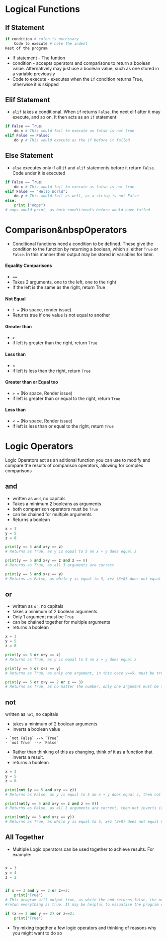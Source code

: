 <!-- Tags: #if #elif #else #logic #loops #conditionals -->


# Logical Functions
## If Statement
```python
if condition # colon is necessary
	Code to execute # note the indent
Rest of the program
```
- If statement - The funtion
- condition - accepts operators and comparisons to return a boolean value. Alternatively may just use a boolean value, such as one stored in a variable previously
- Code to execute - executes when the `if` condition returns True, otherwise it is skipped
## Elif Statement
- `elif` takes a conditional. When `if` returns `False`, the next elif after it may execute, and so on. It then acts as an `if` statement
```python
if False == True:
	do x # This would fail to execute as false is not true
elif False == False:
	do y # This would execute as the if before it failed
```
## Else Statement
- `else` executes only if all `if` and `elif` statements before it return `False`. Code under it is executed
```python
if False == True:
	do x # This would fail to execute as false is not true
elif False == "Hello World":
	do y # This would fail as well, as a string is not False
else:
	print ("oops")
# oops would print, as both conditionals before would have failed
```
# Comparison&nbspOperators

- Conditional functions need a condition to be defined. These give the condition to the function by returning a boolean, which si either `True` or `False`. In this manner their output may be stored in variables for later.

#### Equality Comparisons
- `==`
- Takes 2 arguments, one to the left, one to the right
- If the left is the same as the right, return True

#### Not Equal
- `! =` (No space, render issue)
- Returns true if one value is not equal to another

#### Greater than
- `>`
- if left is greater than the right, return `True`

#### Less than
- `<`
- if left is less than the right, return `True`

#### Greater than or Equal too
- `> =` (No space, Render issue)
- if left is greater than or equal to the right, return `True`

#### Less than
- `< =` (No space, Render issue)
- if left is less than or equal to the right, return `True`



# Logic Operators
Logic Operators act as an aditional function you can use to modify and compare the results of comparison operators, allowing for complex comparisons

## and
- written as `and`, no capitals
- Takes a minimum 2 booleans as arguments
- both comparrison operators must be `True`
- can be chained for multiple arguments
- Returns a boolean
```python
x = 3
y = 5
z = 8

print(y == 5 and x+y == z)
# Returns as True, as y is equal to 5 an x + y does equal z

print(y == 5 and x+y == z and z == 8)
# Returns as True, as all 3 arguments are correct

print(y == 5 and x+z == y)
# Returns as False, as while y is equal to 5, x+z (3+8) does not equal 5
```
## or
- written as `or`, no capitals
- takes a minimum of 2 boolean arguments
- Only 1 argument must be `True`
- can be chained together for multiple arguments
- returns a boolean
```python
x = 3
y = 5
z = 8

print(y == 5 or x+y == z)
# Returns as True, as y is equal to 5 an x + y does equal z

print(y == 5 or x+z == y)
# Returns as True, as only one argument, in this case y==5, must be true

print(y == 5 or x+y == 2 or z == 3)
# Returns as True, as no matter the number, only one argument must be true
```

 ## not
 written as `not`, no capitals
- takes a minimum of 2 boolean arguments
- inverts a boolean value
<!-- think of truth in python as a `binary` system, hehe-->
	- `not False` --> `True`
	- `not True` --> `False`
- Rather than thinking of this as changing, think of it as a function that inverts a result.
- returns a boolean
```python
x = 3
y = 5
z = 8

print(not (y == 5 and x+y == z))
# Returns as False, as y is equal to 5 an x + y does equal z, then not inverts it

print(not(y == 5 and x+y == z and z == 8))
# Returns as False, as all 3 arguments are correct, then not inverts it

print(not(y == 5 and x+z == y))
# Returns as True, as while y is equal to 5, x+z (3+8) does not equal 5, then not inverts it
```

## All Together
- Multiple Logic operators can be used together to achieve results. For example:

```python

x = 3
y = 4
z = 2


if x == 3 and y == 2 or z==2:
	print("True")
# This program will output true, as while the and returns false, the or has a succesful argument, and will 
#retun everything as true. It may be helpful to visualise the program with parenthases like so:

if (x == 3 and y == 2) or z==2:
	print("True")

```

- Try mixing together a few logic operators and thinking of reasons why you might want to do so